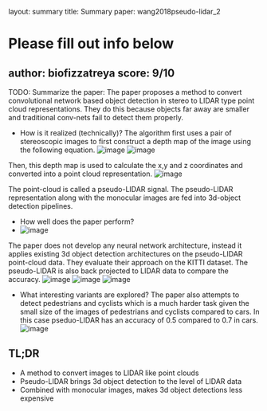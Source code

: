 layout: summary
title: Summary
paper: wang2018pseudo-lidar_2
# Please fill out info below
author: biofizzatreya
score: 9/10
---

TODO: Summarize the paper:
The paper proposes a method to convert convolutional network based object detection in stereo to LIDAR type point cloud representations. They do this because objects far away are smaller and traditional conv-nets fail to detect them properly.
* How is it realized (technically)?
The algorithm first uses a pair of stereoscopic images to first construct a depth map of the image using the following equation. 
![image](https://user-images.githubusercontent.com/13065170/140244235-deb7c6c4-b7f1-43ae-ade7-31c667e7eb90.png)
![image](https://user-images.githubusercontent.com/13065170/140244266-53549376-c12b-4643-ad35-f17361870c16.png)

Then, this depth map is used to calculate the x,y and z coordinates and converted into a point cloud representation.
![image](https://user-images.githubusercontent.com/13065170/140244306-91a4b66d-8c55-40ad-b555-57224f381083.png)

The point-cloud is called a pseudo-LIDAR signal. The pseudo-LIDAR representation along with the monocular images are fed into 3d-object detection pipelines.

* How well does the paper perform?
* ![image](https://user-images.githubusercontent.com/13065170/140244340-7297b915-caeb-46ec-b00a-a5a94cba2647.png)

 The paper does not develop any neural network architecture, instead it applies existing 3d object detection architectures on the pseudo-LIDAR point-cloud data.
 They evaluate their approach on the KITTI dataset. The pseudo-LIDAR is also back projected to LIDAR data to compare the accuracy.
 ![image](https://user-images.githubusercontent.com/13065170/140244380-ba0fceb1-f436-4cf1-b75a-4e2f1fc234ed.png)
![image](https://user-images.githubusercontent.com/13065170/140244405-548c722e-13cd-4d17-906f-ac0d21318da3.png)
![image](https://user-images.githubusercontent.com/13065170/140244436-02618178-75d6-42e8-a671-0e0b58665fc3.png)


* What interesting variants are explored?
The paper also attempts to detect pedestrians and cyclists which is a much harder task given the small size of the images of pedestrians and cyclists compared to cars. In this case pseduo-LIDAR has an accuracy of 0.5 compared to 0.7 in cars.
![image](https://user-images.githubusercontent.com/13065170/140244463-302b0e02-c002-43fc-a48f-3a62882a6046.png)



## TL;DR
* A method to convert images to LIDAR like point clouds
* Pseudo-LIDAR brings 3d object detection to the level of LIDAR data
* Combined with monocular images, makes 3d object detections less expensive
